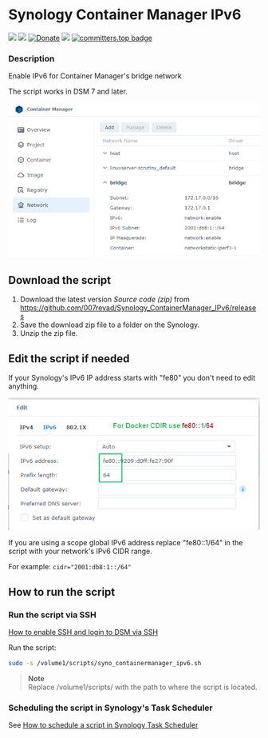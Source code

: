 # Synology Container Manager IPv6

<a href="https://github.com/007revad/Synology_ContainerManager_IPv6/releases"><img src="https://img.shields.io/github/release/007revad/Synology_ContainerManager_IPv6.svg"></a>
<a href="https://hits.seeyoufarm.com"><img src="https://hits.seeyoufarm.com/api/count/incr/badge.svg?url=https%3A%2F%2Fgithub.com%2F007revad%2FSynology_ContainerManager_IPv6&count_bg=%2379C83D&title_bg=%23555555&icon=&icon_color=%23E7E7E7&title=views&edge_flat=false"/></a>
[![Donate](https://img.shields.io/badge/Donate-PayPal-green.svg)](https://www.paypal.com/paypalme/007revad)
[![](https://img.shields.io/static/v1?label=Sponsor&message=%E2%9D%A4&logo=GitHub&color=%23fe8e86)](https://github.com/sponsors/007revad)
[![committers.top badge](https://user-badge.committers.top/australia/007revad.svg)](https://user-badge.committers.top/australia/007revad)
<!-- [![committers.top badge](https://user-badge.committers.top/australia_public/007revad.svg)](https://user-badge.committers.top/australia_public/007revad) -->
<!-- [![committers.top badge](https://user-badge.committers.top/australia_private/007revad.svg)](https://user-badge.committers.top/australia_private/007revad) -->
<!-- [![Github Releases](https://img.shields.io/github/downloads/007revad/synology_containermanager_ipv6/total.svg)](https://github.com/007revad/Synology_ContainerManager_IPv6/releases) -->

### Description

Enable IPv6 for Container Manager's bridge network

The script works in DSM 7 and later.

<p align="left"><img src="/images/success.png"></p>

## Download the script

1. Download the latest version _Source code (zip)_ from https://github.com/007revad/Synology_ContainerManager_IPv6/releases
2. Save the download zip file to a folder on the Synology.
3. Unzip the zip file.

## Edit the script if needed

If your Synology's IPv6 IP address starts with "fe80" you don't need to edit anything.

<p align="left"><img src="/images/cidr.png"></p>

If you are using a scope global IPv6 address replace "fe80::1/64" in the script with your network's IPv6 CIDR range. 

For example: `cidr="2001:db8:1::/64"`

## How to run the script

### Run the script via SSH

[How to enable SSH and login to DSM via SSH](https://kb.synology.com/en-global/DSM/tutorial/How_to_login_to_DSM_with_root_permission_via_SSH_Telnet)

Run the script:

```bash
sudo -s /volume1/scripts/syno_containermanager_ipv6.sh
```

> **Note** <br>
> Replace /volume1/scripts/ with the path to where the script is located.

### Scheduling the script in Synology's Task Scheduler

See <a href=how_to_schedule.md/>How to schedule a script in Synology Task Scheduler</a>

<br>
